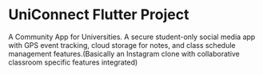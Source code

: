 # UniConnect Flutter Project

A Community App for Universities. A secure student-only social media app with GPS event tracking, cloud storage for notes, and class schedule management features.(Basically an Instagram clone with collaborative classroom specific features integrated)


